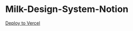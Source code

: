 # Milk-Design-System-Notion

[Deploy to Vercel](https://vercel.com/new/git/external?repository-url=https://github.com/milkshakegum/Milk-Design-System-Notion)
